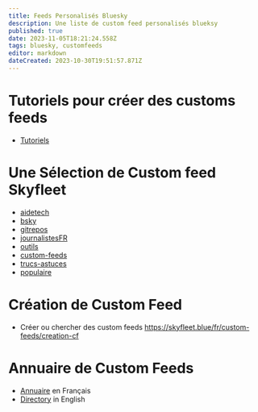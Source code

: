 ```yaml
---
title: Feeds Personalisés Bluesky
description: Une liste de custom feed personalisés blueksy
published: true
date: 2023-11-05T18:21:24.558Z
tags: bluesky, customfeeds
editor: markdown
dateCreated: 2023-10-30T19:51:57.871Z
---
```


# Tutoriels pour créer des customs feeds
- [Tutoriels](https://skyfleet.blue/fr/tutoriels#tutoriels-feeds-skyfeed)

# Une Sélection de Custom feed Skyfleet

- [aidetech](/fr/custom-feeds/aidetech)
- [bsky](/fr/custom-feeds/bsky)
- [gitrepos](/fr/custom-feeds/gitrepos)
- [journalistesFR](/fr/custom-feeds/journalistesFR)
- [outils](/fr/custom-feeds/outils)
- [custom-feeds](/fr/custom-feeds/custom-feeds)
- [trucs-astuces](/fr/custom-feeds/trucs-astuces)
- [populaire](/fr/custom-feeds/populaire)

# Création de Custom Feed
- Créer ou chercher des custom feeds https://skyfleet.blue/fr/custom-feeds/creation-cf

# Annuaire de Custom Feeds

- [Annuaire](https://skyfleet.blue/fr/custom-feeds/annuaire) en Français
- [Directory](https://skyfleet.blue/en/custom-feeds) in English